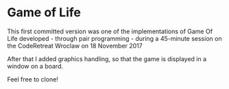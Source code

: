 # Game of Life
This first committed version was one of the implementations of Game Of Life developed - through pair programming - during a 45-minute session on the CodeRetreat Wroclaw on 18 November 2017

After that I added graphics handling, so that the game is displayed in a window on a board.

Feel free to clone!